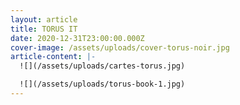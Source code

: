 ```yaml
---
layout: article
title: TORUS IT
date: 2020-12-31T23:00:00.000Z
cover-image: /assets/uploads/cover-torus-noir.jpg
article-content: |-
  ![](/assets/uploads/cartes-torus.jpg)

  ![](/assets/uploads/torus-book-1.jpg)
---
```


